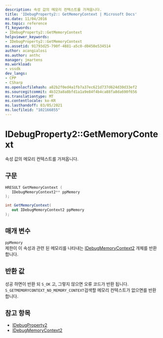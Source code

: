 ```yaml
---
description: 속성 값의 메모리 컨텍스트를 가져옵니다.
title: 'IDebugProperty2:: GetMemoryContext | Microsoft Docs'
ms.date: 11/04/2016
ms.topic: reference
f1_keywords:
- IDebugProperty2::GetMemoryContext
helpviewer_keywords:
- IDebugProperty2::GetMemoryContext
ms.assetid: 91793d25-790f-4881-a5c0-d0458e534514
author: acangialosi
ms.author: anthc
manager: jmartens
ms.workload:
- vssdk
dev_langs:
- CPP
- CSharp
ms.openlocfilehash: a82b2f0ed4a1fb7a37ec621d737d624d30d33ef2
ms.sourcegitcommit: 4b323a8a8bfd1a1a9e84f4b4ca88fa8da690f656
ms.translationtype: MT
ms.contentlocale: ko-KR
ms.lasthandoff: 03/05/2021
ms.locfileid: "102166855"
---
```

# <a name="idebugproperty2getmemorycontext"></a>IDebugProperty2::GetMemoryContext
속성 값의 메모리 컨텍스트를 가져옵니다.

## <a name="syntax"></a>구문

```cpp
HRESULT GetMemoryContext ( 
   IDebugMemoryContext2** ppMemory
);
```

```csharp
int GetMemoryContext(
   out IDebugMemoryContext2 ppMemory
);
```

## <a name="parameters"></a>매개 변수
`ppMemory`\
제한이 이 속성과 관련 된 메모리를 나타내는 [IDebugMemoryContext2](../../../extensibility/debugger/reference/idebugmemorycontext2.md) 개체를 반환 합니다.

## <a name="return-value"></a>반환 값
 성공 하면이 반환 되 `S_OK` 고, 그렇지 않으면 오류 코드가 반환 됩니다. `S_GETMEMORYCONTEXT_NO_MEMORY_CONTEXT`검색할 메모리 컨텍스트가 없으면를 반환 합니다.

## <a name="see-also"></a>참고 항목
- [IDebugProperty2](../../../extensibility/debugger/reference/idebugproperty2.md)
- [IDebugMemoryContext2](../../../extensibility/debugger/reference/idebugmemorycontext2.md)
